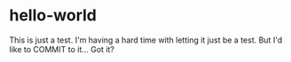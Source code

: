 # hello-world
This is just a test. I'm having a hard time with letting it just be a test.  But I'd like to COMMIT to it... Got it? 
